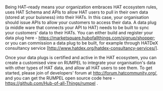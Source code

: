 Being HAT–ready means your organization embraces HAT ecosystem rules, uses HAT Schema and APIs to allow HAT users to pull in their own data (stored at your buisness) into their HATs. In this case, your organisation should issue APIs to allow your customers to access their data. A data plug (a middle ware that connects your API to HAT) needs to be built to sync your customers' data to their HATs. You can either build and register your data plug here -  https://marketsquare.hubofallthings.com/signup/shopper; or you can commission a data plug to be built, for example through HATDeX consultancy service [http://www.hatdex.org/hatdex-consultancy-services/]. 

Once your data plugs is certified and active in the HAT ecosystem, you can create a customised view on RUMPEL to integrate your organisation's data with other types of HAT data, and allow all HAT users to see them. To get started, please join of developers' forum at http://forum.hatcommunity.org/, and you can get the RUMPEL open source code here - https://github.com/Hub-of-all-Things/rumpel . 
